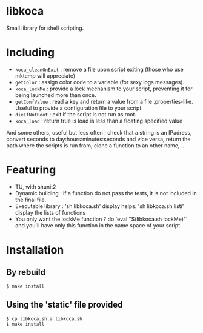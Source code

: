 libkoca
=======

Small library for shell scripting.

# Including 

* `koca_cleanOnExit` : remove a file upon script exiting (those who use mktemp will appreciate)
* `getColor` : assign color code to a variable (for sexy logs messages).
* `koca_lockMe` : provide a lock mechanism to your script, preventing it for being launched more than once.
* `getConfValue` : read a key and return a value from a file .properties-like. Useful to provide a configuration file to your script.
* `dieIfNotRoot` : exit if the script is not run as root.
* `koca_load` : return true is load is less than a floating specified value

And some others, useful but less often : check that a string is an IPadress, convert seconds to day:hours:minutes:seconds and vice versa, return the path where the scripts is run from, clone a function to an other name, ...

# Featuring 
* TU, with shunit2
* Dynamic building : if a function do not pass the tests, it is not included in the final file.
* Executable library : 'sh libkoca.sh' display helps. 'sh libkoca.sh listi' display the lists of functions
* You only want the lockMe function ? do 'eval "$(libkoca.sh lockMe)"' and you'll have only this function in the name space of your script.

# Installation

## By rebuild

	$ make install

## Using the 'static' file provided

	$ cp libkoca.sh.a libkoca.sh
	$ make install
